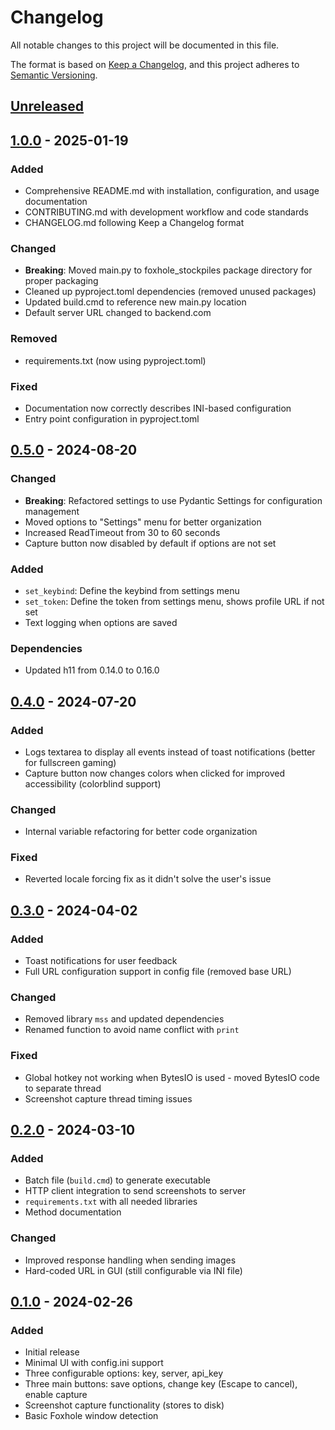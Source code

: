 # Changelog

All notable changes to this project will be documented in this file.

The format is based on [Keep a Changelog](https://keepachangelog.com/en/1.0.0/),
and this project adheres to [Semantic Versioning](https://semver.org/spec/v2.0.0.html).

## [Unreleased]

## [1.0.0] - 2025-01-19

### Added
- Comprehensive README.md with installation, configuration, and usage documentation
- CONTRIBUTING.md with development workflow and code standards
- CHANGELOG.md following Keep a Changelog format

### Changed
- **Breaking**: Moved main.py to foxhole_stockpiles package directory for proper packaging
- Cleaned up pyproject.toml dependencies (removed unused packages)
- Updated build.cmd to reference new main.py location
- Default server URL changed to backend.com

### Removed
- requirements.txt (now using pyproject.toml)

### Fixed
- Documentation now correctly describes INI-based configuration
- Entry point configuration in pyproject.toml

## [0.5.0] - 2024-08-20

### Changed
- **Breaking**: Refactored settings to use Pydantic Settings for configuration management
- Moved options to "Settings" menu for better organization
- Increased ReadTimeout from 30 to 60 seconds
- Capture button now disabled by default if options are not set

### Added
- `set_keybind`: Define the keybind from settings menu
- `set_token`: Define the token from settings menu, shows profile URL if not set
- Text logging when options are saved

### Dependencies
- Updated h11 from 0.14.0 to 0.16.0

## [0.4.0] - 2024-07-20

### Added
- Logs textarea to display all events instead of toast notifications (better for fullscreen gaming)
- Capture button now changes colors when clicked for improved accessibility (colorblind support)

### Changed
- Internal variable refactoring for better code organization

### Fixed
- Reverted locale forcing fix as it didn't solve the user's issue

## [0.3.0] - 2024-04-02

### Added
- Toast notifications for user feedback
- Full URL configuration support in config file (removed base URL)

### Changed
- Removed library `mss` and updated dependencies
- Renamed function to avoid name conflict with `print`

### Fixed
- Global hotkey not working when BytesIO is used - moved BytesIO code to separate thread
- Screenshot capture thread timing issues

## [0.2.0] - 2024-03-10

### Added
- Batch file (`build.cmd`) to generate executable
- HTTP client integration to send screenshots to server
- `requirements.txt` with all needed libraries
- Method documentation

### Changed
- Improved response handling when sending images
- Hard-coded URL in GUI (still configurable via INI file)

## [0.1.0] - 2024-02-26

### Added
- Initial release
- Minimal UI with config.ini support
- Three configurable options: key, server, api_key
- Three main buttons: save options, change key (Escape to cancel), enable capture
- Screenshot capture functionality (stores to disk)
- Basic Foxhole window detection

[Unreleased]: https://github.com/xurxogr/foxhole-stockpiles-client/compare/v1.0.0...HEAD
[1.0.0]: https://github.com/xurxogr/foxhole-stockpiles-client/compare/v0.5.0...v1.0.0
[0.5.0]: https://github.com/xurxogr/foxhole-stockpiles-client/compare/v0.4.0...v0.5.0
[0.4.0]: https://github.com/xurxogr/foxhole-stockpiles-client/compare/v0.3.0...v0.4.0
[0.3.0]: https://github.com/xurxogr/foxhole-stockpiles-client/compare/v0.2.0...v0.3.0
[0.2.0]: https://github.com/xurxogr/foxhole-stockpiles-client/compare/v0.1.0...v0.2.0
[0.1.0]: https://github.com/xurxogr/foxhole-stockpiles-client/releases/tag/v0.1.0
